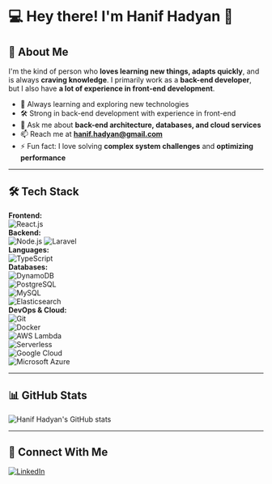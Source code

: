 # 💻 Hey there! I'm Hanif Hadyan 👋

## 🚀 About Me
I'm the kind of person who **loves learning new things, adapts quickly**, and is always **craving knowledge**. I primarily work as a **back-end developer**, but I also have **a lot of experience in front-end development**.

- 🌱 Always learning and exploring new technologies  
- 🛠️ Strong in back-end development with experience in front-end  
- 💬 Ask me about **back-end architecture, databases, and cloud services**  
- 📫 Reach me at **[hanif.hadyan@gmail.com](mailto:hanif.hadyan@gmail.com)**  
- ⚡ Fun fact: I love solving **complex system challenges** and **optimizing performance**  

---

## 🛠️ Tech Stack
**Frontend:**  
![React.js](https://img.shields.io/badge/-React.js-61DAFB?logo=react&logoColor=white&style=flat)  
**Backend:**  
![Node.js](https://img.shields.io/badge/-Node.js-339933?logo=node.js&logoColor=white&style=flat) 
![Laravel](https://img.shields.io/badge/-Laravel-FF2D20?logo=laravel&logoColor=white&style=flat)  
**Languages:**  
![TypeScript](https://img.shields.io/badge/-TypeScript-3178C6?logo=typescript&logoColor=white&style=flat)  
**Databases:**  
![DynamoDB](https://img.shields.io/badge/-DynamoDB-4053D6?logo=amazon-dynamodb&logoColor=white&style=flat)  
![PostgreSQL](https://img.shields.io/badge/-PostgreSQL-336791?logo=postgresql&logoColor=white&style=flat)  
![MySQL](https://img.shields.io/badge/-MySQL-4479A1?logo=mysql&logoColor=white&style=flat)  
![Elasticsearch](https://img.shields.io/badge/-Elasticsearch-005571?logo=elasticsearch&logoColor=white&style=flat)  
**DevOps & Cloud:**  
![Git](https://img.shields.io/badge/-Git-F05032?logo=git&logoColor=white&style=flat)  
![Docker](https://img.shields.io/badge/-Docker-2496ED?logo=docker&logoColor=white&style=flat)  
![AWS Lambda](https://img.shields.io/badge/-AWS%20Lambda-FF9900?logo=amazon-aws&logoColor=white&style=flat)  
![Serverless](https://img.shields.io/badge/-Serverless-FD5750?logo=serverless&logoColor=white&style=flat)  
![Google Cloud](https://img.shields.io/badge/-Google%20Cloud-4285F4?logo=google-cloud&logoColor=white&style=flat)  
![Microsoft Azure](https://img.shields.io/badge/-Azure-0078D4?logo=microsoft-azure&logoColor=white&style=flat)  

---

## 📊 GitHub Stats
![Hanif Hadyan's GitHub stats]([https://github-readme-stats.vercel.app/api?username=johndoe&show_icons=true&theme=dark](https://github-readme-stats.vercel.app/api?username=hanifhadyan&show_icons=true&theme=dark))

---

## 🤝 Connect With Me
[![LinkedIn](https://img.shields.io/badge/-LinkedIn-0A66C2?logo=linkedin&logoColor=white&style=flat)](https://www.linkedin.com/in/hanif-hadyan/) 
